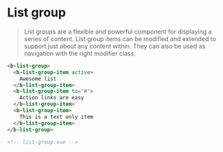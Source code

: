 # List group

> List groups are a flexible and powerful component for displaying a series of content.
  List group items can be modified and extended to support just about any content within.
  They can also be used as navigation with the right modifier class.

```html
<b-list-group>
  <b-list-group-item active>
    Awesome list
  </b-list-group-item>
  <b-list-group-item to="#">
    Action links are easy
  </b-list-group-item>
  <b-list-group-item>
    This is a text only item
  </b-list-group-item>
</b-list-group>

<!-- list-group.vue -->
```